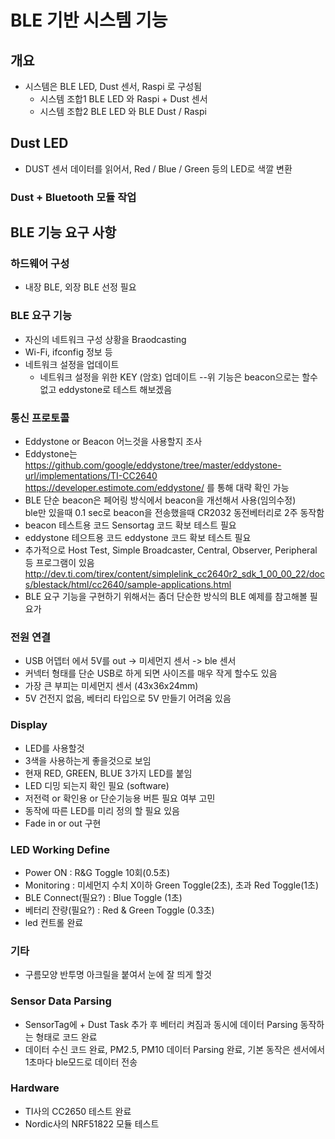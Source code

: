 # BLE 기반 시스템 기능  
## 개요
- 시스템은 BLE LED, Dust 센서, Raspi 로 구성됨
  - 시스템 조합1 BLE LED 와 Raspi + Dust 센서
  - 시스템 조합2 BLE LED 와 BLE Dust / Raspi 

## Dust LED
  - DUST 센서 데이터를 읽어서, Red / Blue / Green 등의 LED로 색깔 변환
  
### Dust + Bluetooth 모듈 작업 


## BLE 기능 요구 사항
### 하드웨어 구성
- 내장 BLE, 외장 BLE 선정 필요

### BLE 요구 기능
- 자신의 네트워크 구성 상황을 Braodcasting
- Wi-Fi, ifconfig 정보 등
- 네트워크 설정을 업데이트 
  - 네트워크 설정을 위한 KEY (암호) 업데이트
--위 기능은 beacon으로는 할수 없고 eddystone로 테스트 해보겠음
  
### 통신 프로토콜 
- Eddystone or Beacon 어느것을 사용할지 조사
- Eddystone는<br>
    https://github.com/google/eddystone/tree/master/eddystone-url/implementations/TI-CC2640 
    https://developer.estimote.com/eddystone/ 를 통해 대략 확인 가능
- BLE 단순 beacon은 페어링 방식에서 beacon을 개선해서 사용(임의수정)<br>
    ble만 있을때 0.1 sec로 beacon을 전송했을때 CR2032 동전베터리로 2주 동작함
- beacon 테스트용 코드 Sensortag 코드 확보 테스트 필요
- eddystone 테으트용 코드 eddystone 코드 확보 테스트 필요
- 추가적으로 Host Test, Simple Broadcaster, Central, Observer, Peripheral 등 프로그램이 있음<br>
   http://dev.ti.com/tirex/content/simplelink_cc2640r2_sdk_1_00_00_22/docs/blestack/html/cc2640/sample-applications.html
- BLE 요구 기능을 구현하기 위해서는 좀더 단순한 방식의 BLE 예제를 참고해볼 필요가 

### 전원 연결
- USB 어뎁터 에서 5V를 out -> 미세먼지 센서 -> ble 센서
- 커넥터 형태를 단순 USB로 하게 되면 사이즈를 매우 작게 할수도 있음
- 가장 큰 부피는 미세먼지 센서 (43x36x24mm)
- 5V 건전지 없음, 베터리 타입으로 5V 만들기 어려움 있음

### Display
- LED를 사용할것
- 3색을 사용하는게 좋을것으로 보임
- 현재 RED, GREEN, BLUE 3가지 LED를 붙임
- LED 디밍 되는지 확인 필요 (software)
- 저전력 or 확인용 or 단순기능용 버튼 필요 여부 고민
- 동작에 따른 LED를 미리 정의 할 필요 있음
- Fade in or out 구현 

### LED Working Define
- Power ON : R&G Toggle 10회(0.5초)
- Monitoring : 미세먼지 수치 X이하 Green Toggle(2초), 초과 Red Toggle(1초) 
- BLE Connect(필요?) : Blue Toggle (1초)
- 베터리 잔량(필요?) : Red & Green Toggle (0.3초)
- led 컨트롤 완료

### 기타
- 구름모양 반투명 아크릴을 붙여서 눈에 잘 띄게 할것

### Sensor Data Parsing
- SensorTag에 + Dust Task 추가 후 베터리 켜짐과 동시에 데이터 Parsing 동작하는 형태로 코드 완료
- 데이터 수신 코드 완료, PM2.5, PM10 데이터 Parsing 완료, 기본 동작은 센서에서 1초마다 ble모드로 데이터 전송


### Hardware
- TI사의 CC2650 테스트 완료
- Nordic사의 NRF51822 모듈 테스트 
